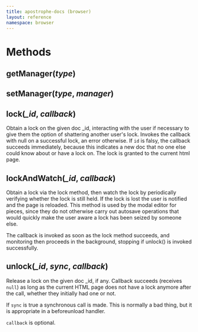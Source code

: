 ```yaml
---
title: apostrophe-docs (browser)
layout: reference
namespace: browser
---
```


# Methods

## getManager\(_type_\)

## setManager\(_type_, _manager_\)

## lock\(_\_id_, _callback_\)

Obtain a lock on the given doc \_id, interacting with the user if necessary to give them the option of shattering another user's lock. Invokes the callback with null on a successful lock, an error otherwise. If `id` is falsy, the callback succeeds immediately, because this indicates a new doc that no one else could know about or have a lock on. The lock is granted to the current html page.

## lockAndWatch\(_\_id_, _callback_\)

Obtain a lock via the lock method, then watch the lock by periodically verifying whether the lock is still held. If the lock is lost the user is notified and the page is reloaded. This method is used by the modal editor for pieces, since they do not otherwise carry out autosave operations that would quickly make the user aware a lock has been seized by someone else.

The callback is invoked as soon as the lock method succeeds, and monitoring then proceeds in the background, stopping if unlock\(\) is invoked successfully.

## unlock\(_\_id_, _sync_, _callback_\)

Release a lock on the given doc \_id, if any. Callback succeeds \(receives `null`\) as long as the current HTML page does not have a lock anymore after the call, whether they initially had one or not.

If `sync` is true a synchronous call is made. This is normally a bad thing, but it is appropriate in a beforeunload handler.

`callback` is optional.

